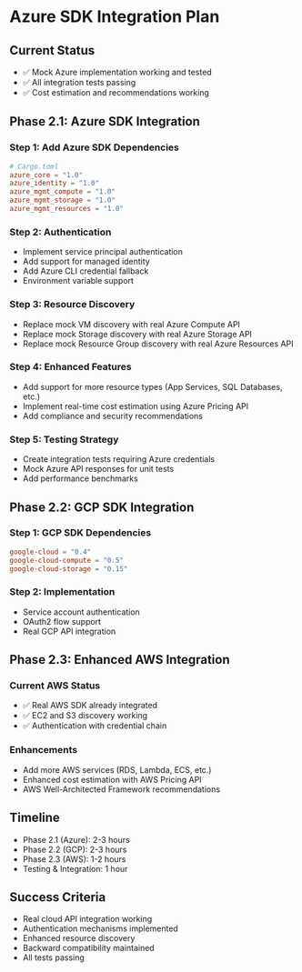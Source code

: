 # Azure SDK Integration Plan

## Current Status
- ✅ Mock Azure implementation working and tested
- ✅ All integration tests passing
- ✅ Cost estimation and recommendations working

## Phase 2.1: Azure SDK Integration

### Step 1: Add Azure SDK Dependencies
```toml
# Cargo.toml
azure_core = "1.0"
azure_identity = "1.0" 
azure_mgmt_compute = "1.0"
azure_mgmt_storage = "1.0"
azure_mgmt_resources = "1.0"
```

### Step 2: Authentication
- Implement service principal authentication
- Add support for managed identity
- Add Azure CLI credential fallback
- Environment variable support

### Step 3: Resource Discovery
- Replace mock VM discovery with real Azure Compute API
- Replace mock Storage discovery with real Azure Storage API
- Replace mock Resource Group discovery with real Azure Resources API

### Step 4: Enhanced Features
- Add support for more resource types (App Services, SQL Databases, etc.)
- Implement real-time cost estimation using Azure Pricing API
- Add compliance and security recommendations

### Step 5: Testing Strategy
- Create integration tests requiring Azure credentials
- Mock Azure API responses for unit tests
- Add performance benchmarks

## Phase 2.2: GCP SDK Integration

### Step 1: GCP SDK Dependencies
```toml
google-cloud = "0.4"
google-cloud-compute = "0.5"
google-cloud-storage = "0.15"
```

### Step 2: Implementation
- Service account authentication
- OAuth2 flow support
- Real GCP API integration

## Phase 2.3: Enhanced AWS Integration

### Current AWS Status
- ✅ Real AWS SDK already integrated
- ✅ EC2 and S3 discovery working
- ✅ Authentication with credential chain

### Enhancements
- Add more AWS services (RDS, Lambda, ECS, etc.)
- Enhanced cost estimation with AWS Pricing API
- AWS Well-Architected Framework recommendations

## Timeline
- Phase 2.1 (Azure): 2-3 hours
- Phase 2.2 (GCP): 2-3 hours  
- Phase 2.3 (AWS): 1-2 hours
- Testing & Integration: 1 hour

## Success Criteria
- Real cloud API integration working
- Authentication mechanisms implemented
- Enhanced resource discovery
- Backward compatibility maintained
- All tests passing

